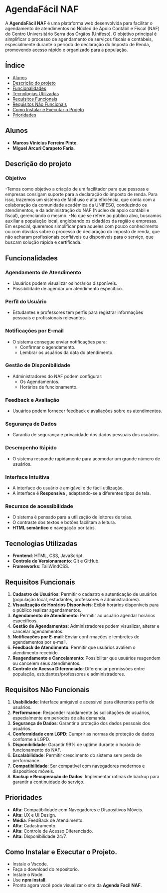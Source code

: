 # AgendaFácil NAF

A **AgendaFácil NAF** é uma plataforma web desenvolvida para facilitar o agendamento de atendimentos no Núcleo de Apoio Contábil e Fiscal (NAF) do Centro Universitário Serra dos Órgãos (Unifeso). O objetivo principal é simplificar o processo de agendamento de serviços fiscais e contábeis, especialmente durante o período de declaração do Imposto de Renda, promovendo acesso rápido e organizado para a população.

## Índice
- [Alunos](#alunos)
- [Descrição do projeto](#descrição-do-projeto)
- [Funcionalidades](#funcionalidades)
- [Tecnologias Utilizadas](#tecnologias-utilizadas)
- [Requisitos Funcionais](#requisitos-funcionais)
- [Requisitos Não Funcionais](#requisitos-não-funcionais)
- [Como Instalar e Executar o Projeto](#como-instalar-e-executar-o-projeto)
- [Prioridades](#prioridades)
## Alunos
- **Marcos Vinicius Ferreira Pinto**.
- **Miguel Arcuri Carapeto Faria**.

## Descrição do projeto

### Objetivo
-Temos como objetivo a criação de um facilitador para que pessoas e empresas consigam suporte para a declaração do imposto de renda. Para isso, trazemos um sistema de fácil uso e alta eficiência, que conta com a colaboração da comunidade acadêmica da UNIFESO, conduzindo os atendimentos, e da administração do NAF (Núcleo de apoio contábil e fiscal), gerenciando o mesmo.
-No que se refere ao público alvo, buscamos auxiliar a população local, englobando os cidadãos da região e empresas. Em especial, queremos simplificar para aqueles com pouco conhecimento ou com dúvidas sobre o processo de declaração do imposto de renda, que não acharam profissionais confiáveis ou disponíveis para o serviço, que buscam solução rápida e certificada. 

## Funcionalidades

### Agendamento de Atendimento
- Usuários podem visualizar os horários disponíveis.
- Possibilidade de agendar um atendimento específico.

### Perfil do Usuário
- Estudantes e professores tem perfis para registrar informações pessoais e profissionais relevantes.

### Notificações por E-mail
- O sistema consegue enviar notificações para:
  - Confirmar o agendamento.
  - Lembrar os usuários da data do atendimento.

### Gestão de Disponibilidade
- Administradores do NAF podem configurar:
  - Os Agendamentos.
  - Horários de funcionamento.

### Feedback e Avaliação
- Usuários podem fornecer feedback e avaliações sobre os atendimentos.

### Segurança de Dados
- Garantia de segurança e privacidade dos dados pessoais dos usuários.

### Desempenho Rápido
- O sistema responde rapidamente para acomodar um grande número de usuários.

### Interface Intuitiva
- A interface do usuário é amigável e de fácil utilização.
- A interface é **Responsiva** , adaptando-se a diferentes tipos de tela.
  
### Recursos de acessibilidade
- O sistema é pensado para a utilização de leitores de telas.
- O contraste dos textos e botões facilitam a leitura.
- **HTML semântico** e navegação por tabs.

## Tecnologias Utilizadas

- **Frontend**: HTML, CSS, JavaScript.
- **Controle de Versionamento**: Git e GitHub.
- **Frameworks**: TailWindCSS.

## Requisitos Funcionais

1. **Cadastro de Usuários**: Permitir o cadastro e autenticação de usuários (população local, estudantes, professores e administradores).
2. **Visualização de Horários Disponíveis**: Exibir horários disponíveis para o público realizar agendamentos.
3. **Agendamento de Atendimento**: Permitir ao usuário agendar horários específicos.
4. **Gestão de Agendamentos**: Administradores podem visualizar, alterar e cancelar agendamentos.
5. **Notificações por E-mail**: Enviar confirmações e lembretes de agendamentos por e-mail.
6. **Feedback de Atendimento**: Permitir que usuários avaliem o atendimento recebido.
7. **Reagendamento e Cancelamento**: Possibilitar que usuários reagendem ou cancelem seus atendimentos.
8. **Controle de Acesso Diferenciado**: Diferenciar permissões entre população, estudantes/professores e administradores.

## Requisitos Não Funcionais

1. **Usabilidade**: Interface amigável e acessível para diferentes perfis de usuários.
2. **Performance**: Responder rapidamente às solicitações de usuários, especialmente em períodos de alta demanda.
3. **Segurança de Dados**: Garantir a proteção dos dados pessoais dos usuários.
4. **Conformidade com LGPD**: Cumprir as normas de proteção de dados conforme a LGPD.
5. **Disponibilidade**: Garantir 99% de uptime durante o horário de funcionamento do NAF.
6. **Escalabilidade**: Permitir crescimento do sistema sem perda de performance.
7. **Compatibilidade**: Ser compatível com navegadores modernos e dispositivos móveis.
8. **Backup e Recuperação de Dados**: Implementar rotinas de backup para garantir a continuidade do serviço.

## Prioridades
- **Alta**: Compatibilidade com Navegadores e Dispositivos Móveis.
- **Alta**: UX e UI Design.
- **Média**: FeedBack de Atendimento.
- **Alta**: Cadastramento.
- **Alta**: Controle de Acesso Diferenciado.
- **Alta**: Disponibilidade 24/7.
## Como Instalar e Executar o Projeto.

- Instale o Vscode.
- Faça o download do repositorio.
- Instale o Node.
- Use **npm install**.
- Pronto agora você pode visualizar o site da **Agenda Facil NAF**.



